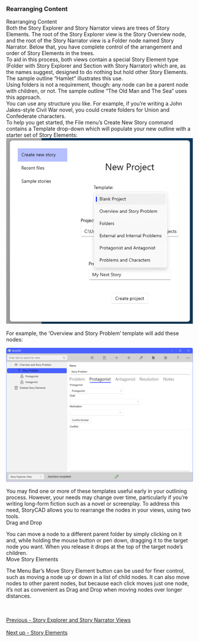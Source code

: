 ### Rearranging Content ###
Rearranging Content <br/>
Both the Story Explorer and Story Narrator views are trees of Story Elements. The root of the Story Explorer view is the Story Overview node, and the root of the Story Narrator view is a Folder node named Story Narrator. Below that, you have complete control of the arrangement and order of Story Elements in the trees. <br/>
To aid in this process, both views contain a special Story Element type (Folder with Story Explorer and Section with Story Narrator) which are, as the names suggest, designed to do nothing but hold other Story Elements. The sample outline “Hamlet” illustrates this use. <br/>
Using folders is not a requirement, though: any node can be a parent node with children, or not. The sample outline “The Old Man and The Sea” uses this approach. <br/>
You can use any structure you like. For example, if you’re writing a John Jakes-style Civil War novel, you could create folders for Union and Confederate characters. <br/>
To help you get started, the File menu’s Create New Story command contains a Template drop-down which will populate your new outline with a starter set of Story Elements: <br/>
![](Create-New-Story-Project-Templates.png)

For example, the ‘Overview and Story Problem’ template will add these nodes: <br/>

![](Overview-and-Story-Problem.png)

You may find one or more of these templates useful early in your outlining process. However, your needs may change over time, particularly if you’re writing long-form fiction such as a novel or screenplay. To address this need, StoryCAD allows you to rearrange the nodes in your views, using two tools. <br/>
Drag and Drop <br/>

You can move a node to a different parent folder by simply clicking on it and, while holding the mouse button or pen down, dragging it to the target node you want. When you release it drops at the top of the target node’s children.  <br/>
Move Story Elements <br/>

The Menu Bar’s Move Story Element button can be used for finer control, such as moving a node up or down in a list of child nodes.  It can also move nodes to other parent nodes, but because each click moves just one node, it’s not as convenient as Drag and Drop when moving nodes over longer distances. <br/>




 <br/><br/>
[Previous - Story Explorer and Story Narrator Views](Story_Explorer_and_Story_Narrator_Views.md) <br/><br/>
[Next up - Story Elements](Story_Elements.md)
